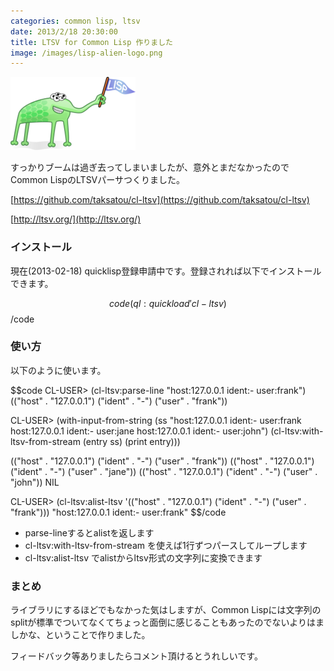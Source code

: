 ```yaml
---
categories: common lisp, ltsv
date: 2013/2/18 20:30:00
title: LTSV for Common Lisp 作りました
image: /images/lisp-alien-logo.png
---
```


![lisp](/images/lisp-alien-logo.png)

すっかりブームは過ぎ去ってしまいましたが、意外とまだなかったのでCommon LispのLTSVパーサつくりました。

[https://github.com/taksatou/cl-ltsv](https://github.com/taksatou/cl-ltsv)

[http://ltsv.org/](http://ltsv.org/)

### インストール

現在(2013-02-18) quicklisp登録申請中です。登録されれば以下でインストールできます。

$$code
(ql:quickload 'cl-ltsv)
$$/code

### 使い方

以下のように使います。

$$code
CL-USER> (cl-ltsv:parse-line "host:127.0.0.1    ident:- user:frank")
(("host" . "127.0.0.1") ("ident" . "-") ("user" . "frank"))

CL-USER> (with-input-from-string (ss "host:127.0.0.1    ident:- user:frank
host:127.0.0.1  ident:- user:jane
host:127.0.0.1  ident:- user:john")
           (cl-ltsv:with-ltsv-from-stream (entry ss)
             (print entry)))

(("host" . "127.0.0.1") ("ident" . "-") ("user" . "frank")) 
(("host" . "127.0.0.1") ("ident" . "-") ("user" . "jane")) 
(("host" . "127.0.0.1") ("ident" . "-") ("user" . "john")) 
NIL

CL-USER> (cl-ltsv:alist-ltsv '(("host" . "127.0.0.1") ("ident" . "-") ("user" . "frank")))
"host:127.0.0.1 ident:- user:frank"
$$/code

* parse-lineするとalistを返します
* cl-ltsv:with-ltsv-from-stream を使えば1行ずつパースしてループします
* cl-ltsv:alist-ltsv でalistからltsv形式の文字列に変換できます


### まとめ

ライブラリにするほどでもなかった気はしますが、Common Lispには文字列のsplitが標準でついてなくてちょっと面倒に感じることもあったのでないよりはましかな、ということで作りました。

フィードバック等ありましたらコメント頂けるとうれしいです。
